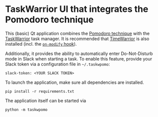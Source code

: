 # TaskWarrior UI that integrates the Pomodoro technique

This (basic) Qt application combines the [Pomodoro technique](https://en.wikipedia.org/wiki/Pomodoro_Technique) with the [TaskWarrior](https://taskwarrior.org/) task manager. It is recommended that [TimeWarrior](https://taskwarrior.org/docs/timewarrior/) is also installed (incl. the [`on-modify` hook](https://taskwarrior.org/docs/timewarrior/taskwarrior.html)).

Additionally, it provides the ability to automatically enter Do-Not-Disturb mode in Slack when starting a task. To enable this feature, provide your Slack token via a configuration file in `~/.taskwpomo`:
```
slack-token: <YOUR SLACK TOKEN>
```

To launch the application, make sure all dependencies are installed.
```
pip install -r requirements.txt
```
The application itself can be started via
```
python -m taskwpomo
```

